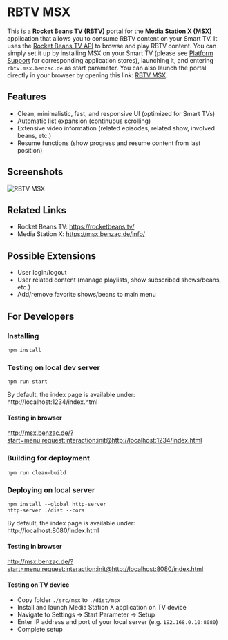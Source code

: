 # RBTV MSX
This is a **Rocket Beans TV (RBTV)** portal for the **Media Station X (MSX)** application that allows you to consume RBTV content on your Smart TV. It uses the [Rocket Beans TV API](https://github.com/rocketbeans/rbtv-apidoc) to browse and play RBTV content. You can simply set it up by installing MSX on your Smart TV (please see [Platform Support](https://msx.benzac.de/info/?tab=PlatformSupport) for corresponding application stores), launching it, and entering `rbtv.msx.benzac.de` as start parameter. You can also launch the portal directly in your browser by opening this link: [RBTV MSX](https://msx.benzac.de/?start=menu:request:interaction:init@https://rbtv.msx.benzac.de).

## Features
* Clean, minimalistic, fast, and responsive UI (optimized for Smart TVs)
* Automatic list expansion (continuous scrolling)
* Extensive video information (related episodes, related show, involved beans, etc.)
* Resume functions (show progress and resume content from last position)

## Screenshots
![RBTV MSX](https://rbtv.msx.benzac.de/assets/screens.png)

## Related Links
* Rocket Beans TV: https://rocketbeans.tv/
* Media Station X: https://msx.benzac.de/info/

## Possible Extensions
* User login/logout
* User related content (manage playlists, show subscribed shows/beans, etc.)
* Add/remove favorite shows/beans to main menu

## For Developers
### Installing
```
npm install
```

### Testing on local dev server
```
npm run start
```
By default, the index page is available under: http://localhost:1234/index.html

#### Testing in browser
http://msx.benzac.de/?start=menu:request:interaction:init@http://localhost:1234/index.html

### Building for deployment
```
npm run clean-build
```

### Deploying on local server
```
npm install --global http-server
http-server ./dist --cors
```
By default, the index page is available under: http://localhost:8080/index.html

#### Testing in browser
http://msx.benzac.de/?start=menu:request:interaction:init@http://localhost:8080/index.html

#### Testing on TV device
* Copy folder `./src/msx` to `./dist/msx`
* Install and launch Media Station X application on TV device
* Navigate to Settings -> Start Parameter -> Setup
* Enter IP address and port of your local server (e.g. `192.168.0.10:8080`)
* Complete setup